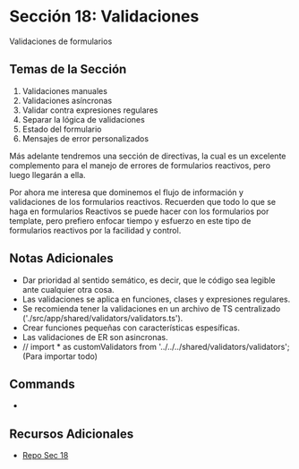 # Sección 18: Validaciones
Validaciones de formularios

## Temas de la Sección
1. Validaciones manuales
2. Validaciones asíncronas
3. Validar contra expresiones regulares
4. Separar la lógica de validaciones
5. Estado del formulario
6. Mensajes de error personalizados

Más adelante tendremos una sección de directivas, la cual es un excelente complemento para el manejo de errores de formularios reactivos, pero luego llegarán a ella.

Por ahora me interesa que dominemos el flujo de información y validaciones de los formularios reactivos. Recuerden que todo lo que se haga en formularios Reactivos se puede hacer con los formularios por template, pero prefiero enfocar tiempo y esfuerzo en este tipo de formularios reactivos por la facilidad y control.

## Notas Adicionales
- Dar prioridad al sentido semático, es decir, que le código sea legible ante cualquier otra cosa.
- Las validaciones se aplica en funciones, clases y expresiones regulares.
- Se recomienda tener la validaciones en un archivo de TS centralizado ('./src/app/shared/validators/validators.ts').
- Crear funciones pequeñas con características espesíficas.
- Las validaciones de ER son asincronas.
- // import * as customValidators from '../../../shared/validators/validators'; (Para importar todo)

## Commands
- 

## Recursos Adicionales
- [Repo Sec 18](https://github.com/Klerith/angular-reactive-forms/tree/fin-seccion-18)